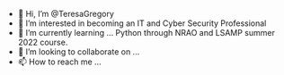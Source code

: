 - 👋 Hi, I’m @TeresaGregory
- 👀 I’m interested in becoming an IT and Cyber Security Professional
- 🌱 I’m currently learning ... Python through NRAO and LSAMP summer 2022 course.
- 💞️ I’m looking to collaborate on ...
- 📫 How to reach me ...

<!---
TeresaGregory/TeresaGregory is a ✨ special ✨ repository because its `README.md` (this file) appears on your GitHub profile.
You can click the Preview link to take a look at your changes.
--->
